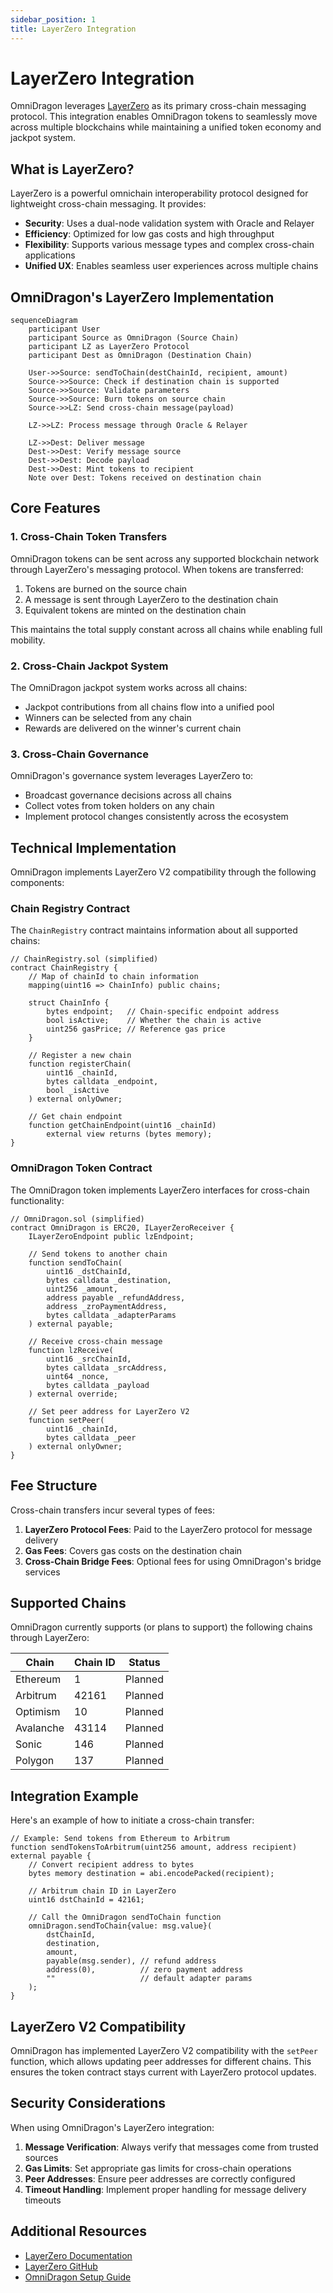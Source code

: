 ```yaml
---
sidebar_position: 1
title: LayerZero Integration
---
```


# LayerZero Integration

OmniDragon leverages [LayerZero](https://layerzero.network/) as its primary cross-chain messaging protocol. This integration enables OmniDragon tokens to seamlessly move across multiple blockchains while maintaining a unified token economy and jackpot system.

## What is LayerZero?

LayerZero is a powerful omnichain interoperability protocol designed for lightweight cross-chain messaging. It provides:

- **Security**: Uses a dual-node validation system with Oracle and Relayer
- **Efficiency**: Optimized for low gas costs and high throughput
- **Flexibility**: Supports various message types and complex cross-chain applications
- **Unified UX**: Enables seamless user experiences across multiple chains

## OmniDragon's LayerZero Implementation

```mermaid
sequenceDiagram
    participant User
    participant Source as OmniDragon (Source Chain)
    participant LZ as LayerZero Protocol
    participant Dest as OmniDragon (Destination Chain)
    
    User->>Source: sendToChain(destChainId, recipient, amount)
    Source->>Source: Check if destination chain is supported
    Source->>Source: Validate parameters
    Source->>Source: Burn tokens on source chain
    Source->>LZ: Send cross-chain message(payload)
    
    LZ->>LZ: Process message through Oracle & Relayer
    
    LZ->>Dest: Deliver message
    Dest->>Dest: Verify message source
    Dest->>Dest: Decode payload
    Dest->>Dest: Mint tokens to recipient
    Note over Dest: Tokens received on destination chain
```

## Core Features

### 1. Cross-Chain Token Transfers

OmniDragon tokens can be sent across any supported blockchain network through LayerZero's messaging protocol. When tokens are transferred:

1. Tokens are burned on the source chain
2. A message is sent through LayerZero to the destination chain
3. Equivalent tokens are minted on the destination chain

This maintains the total supply constant across all chains while enabling full mobility.

### 2. Cross-Chain Jackpot System

The OmniDragon jackpot system works across all chains:

- Jackpot contributions from all chains flow into a unified pool
- Winners can be selected from any chain
- Rewards are delivered on the winner's current chain

### 3. Cross-Chain Governance

OmniDragon's governance system leverages LayerZero to:

- Broadcast governance decisions across all chains
- Collect votes from token holders on any chain
- Implement protocol changes consistently across the ecosystem

## Technical Implementation

OmniDragon implements LayerZero V2 compatibility through the following components:

### Chain Registry Contract

The `ChainRegistry` contract maintains information about all supported chains:

```solidity
// ChainRegistry.sol (simplified)
contract ChainRegistry {
    // Map of chainId to chain information
    mapping(uint16 => ChainInfo) public chains;
    
    struct ChainInfo {
        bytes endpoint;   // Chain-specific endpoint address
        bool isActive;    // Whether the chain is active
        uint256 gasPrice; // Reference gas price
    }
    
    // Register a new chain
    function registerChain(
        uint16 _chainId,
        bytes calldata _endpoint,
        bool _isActive
    ) external onlyOwner;
    
    // Get chain endpoint
    function getChainEndpoint(uint16 _chainId) 
        external view returns (bytes memory);
}
```

### OmniDragon Token Contract

The OmniDragon token implements LayerZero interfaces for cross-chain functionality:

```solidity
// OmniDragon.sol (simplified)
contract OmniDragon is ERC20, ILayerZeroReceiver {
    ILayerZeroEndpoint public lzEndpoint;
    
    // Send tokens to another chain
    function sendToChain(
        uint16 _dstChainId,
        bytes calldata _destination,
        uint256 _amount,
        address payable _refundAddress,
        address _zroPaymentAddress,
        bytes calldata _adapterParams
    ) external payable;
    
    // Receive cross-chain message
    function lzReceive(
        uint16 _srcChainId,
        bytes calldata _srcAddress,
        uint64 _nonce,
        bytes calldata _payload
    ) external override;
    
    // Set peer address for LayerZero V2
    function setPeer(
        uint16 _chainId,
        bytes calldata _peer
    ) external onlyOwner;
}
```

## Fee Structure

Cross-chain transfers incur several types of fees:

1. **LayerZero Protocol Fees**: Paid to the LayerZero protocol for message delivery
2. **Gas Fees**: Covers gas costs on the destination chain
3. **Cross-Chain Bridge Fees**: Optional fees for using OmniDragon's bridge services

## Supported Chains

OmniDragon currently supports (or plans to support) the following chains through LayerZero:

| Chain | Chain ID | Status |
|-------|----------|--------|
| Ethereum | 1 | Planned |
| Arbitrum | 42161 | Planned |
| Optimism | 10 | Planned |
| Avalanche | 43114 | Planned |
| Sonic | 146 | Planned |
| Polygon | 137 | Planned |

## Integration Example

Here's an example of how to initiate a cross-chain transfer:

```solidity
// Example: Send tokens from Ethereum to Arbitrum
function sendTokensToArbitrum(uint256 amount, address recipient) external payable {
    // Convert recipient address to bytes
    bytes memory destination = abi.encodePacked(recipient);
    
    // Arbitrum chain ID in LayerZero
    uint16 dstChainId = 42161;
    
    // Call the OmniDragon sendToChain function
    omniDragon.sendToChain{value: msg.value}(
        dstChainId,
        destination,
        amount,
        payable(msg.sender), // refund address
        address(0),          // zero payment address
        ""                   // default adapter params
    );
}
```

## LayerZero V2 Compatibility

OmniDragon has implemented LayerZero V2 compatibility with the `setPeer` function, which allows updating peer addresses for different chains. This ensures the token contract stays current with LayerZero protocol updates.

## Security Considerations

When using OmniDragon's LayerZero integration:

1. **Message Verification**: Always verify that messages come from trusted sources
2. **Gas Limits**: Set appropriate gas limits for cross-chain operations
3. **Peer Addresses**: Ensure peer addresses are correctly configured
4. **Timeout Handling**: Implement proper handling for message delivery timeouts

## Additional Resources

- [LayerZero Documentation](https://docs.layerzero.network/)
- [LayerZero GitHub](https://github.com/LayerZero-Labs)
- [OmniDragon Setup Guide](/integrations/layerzero/setup)
